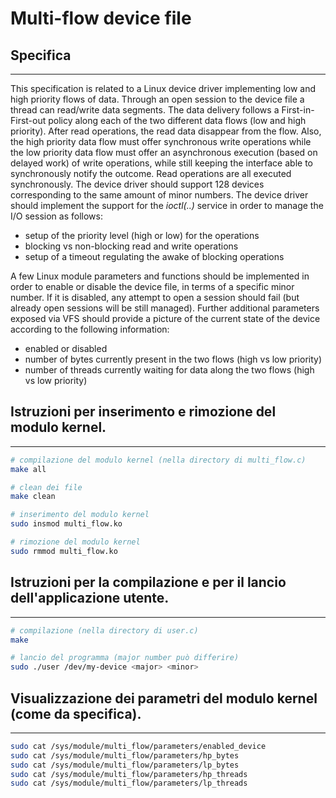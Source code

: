 # Multi-flow device file

## Specifica
----

This specification is related to a Linux device driver implementing low and
high priority flows of data. Through an open session to the device file a thread
can read/write data segments. The data delivery follows a First-in-First-out
policy along each of the two different data flows (low and high priority). After
read operations, the read data disappear from the flow. Also, the high priority data 
flow must offer synchronous write operations while the low priority
data flow must offer an asynchronous execution (based on delayed work)
of write operations, while still keeping the interface able to synchronously
notify the outcome. Read operations are all executed synchronously. The
device driver should support 128 devices corresponding to the same amount
of minor numbers.
The device driver should implement the support for the _ioctl(..)_ service
in order to manage the I/O session as follows:

* setup of the priority level (high or low) for the operations
* blocking vs non-blocking read and write operations
* setup of a timeout regulating the awake of blocking operations

A few Linux module parameters and functions should be implemented in
order to enable or disable the device file, in terms of a specific minor number.
If it is disabled, any attempt to open a session should fail (but already open
sessions will be still managed). Further additional parameters exposed via
VFS should provide a picture of the current state of the device according to
the following information:

* enabled or disabled
* number of bytes currently present in the two flows (high vs low priority)
* number of threads currently waiting for data along the two flows (high vs low priority)

## Istruzioni per inserimento e rimozione del modulo kernel.
----

```bash
# compilazione del modulo kernel (nella directory di multi_flow.c)
make all

# clean dei file
make clean

# inserimento del modulo kernel
sudo insmod multi_flow.ko

# rimozione del modulo kernel
sudo rmmod multi_flow.ko
```
## Istruzioni per la compilazione e per il lancio dell'applicazione utente.
----

```bash
# compilazione (nella directory di user.c)
make

# lancio del programma (major number può differire) 
sudo ./user /dev/my-device <major> <minor>
```

## Visualizzazione dei parametri del modulo kernel (come da specifica).
----

```bash
sudo cat /sys/module/multi_flow/parameters/enabled_device
sudo cat /sys/module/multi_flow/parameters/hp_bytes
sudo cat /sys/module/multi_flow/parameters/lp_bytes
sudo cat /sys/module/multi_flow/parameters/hp_threads
sudo cat /sys/module/multi_flow/parameters/lp_threads
```